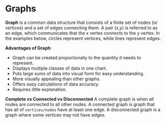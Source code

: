 # Graphs

**Graph** is a common data structure that consists of a finite set of nodes (or vertices) and a set of edges connecting them. A pair (x,y) is referred to as an edge, which communicates that the x vertex connects to the y vertex. In the examples below, circles represent vertices, while lines represent edges.

**Advantages of Graph**:
* Graph can be created proportionally to the quantity it needs to represent.
* Displays multiple classes of data in one chart.
* Puts large sums of data into visual form for easy understanding.
* More visually appealing than other graphs.
* Offers easy calculations of data accuracy.
* Requires little explanation.

**Complete vs Connected vs Disconnected**
A complete graph is when all nodes are connected to all other nodes.
A connected graph is graph that has all of `vertices/nodes` have at least one edge.
A disconnected graph is a graph where some vertices may not have edges.

